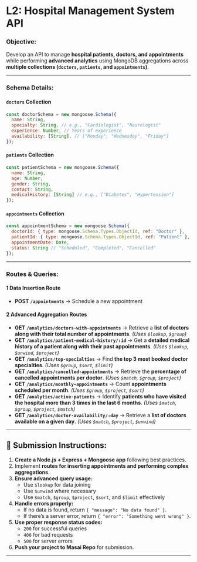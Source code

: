 # **L2: Hospital Management System API**  

### **Objective:**  
Develop an API to manage **hospital patients, doctors, and appointments** while performing **advanced analytics** using MongoDB aggregations across **multiple collections (`doctors`, `patients`, and `appointments`)**.  

---

### **Schema Details:**  

#### **`doctors` Collection**  
```js
const doctorSchema = new mongoose.Schema({
  name: String,
  specialty: String, // e.g., "Cardiologist", "Neurologist"
  experience: Number, // Years of experience
  availability: [String], // ["Monday", "Wednesday", "Friday"]
});
```

#### **`patients` Collection**  
```js
const patientSchema = new mongoose.Schema({
  name: String,
  age: Number,
  gender: String,
  contact: String,
  medicalHistory: [String] // e.g., ["Diabetes", "Hypertension"]
});
```

#### **`appointments` Collection**  
```js
const appointmentSchema = new mongoose.Schema({
  doctorId: { type: mongoose.Schema.Types.ObjectId, ref: "Doctor" },
  patientId: { type: mongoose.Schema.Types.ObjectId, ref: "Patient" },
  appointmentDate: Date,
  status: String // "Scheduled", "Completed", "Cancelled"
});
```

---

### **Routes & Queries:**  

#### **1️ Data Insertion Route**  
- **POST `/appointments`** → Schedule a new appointment  

#### **2️ Advanced Aggregation Routes**  

- **GET `/analytics/doctors-with-appointments`** → Retrieve a **list of doctors along with their total number of appointments**. *(Uses `$lookup`, `$group`)*  
- **GET `/analytics/patient-medical-history/:id`** → Get a **detailed medical history of a patient along with their past appointments**. *(Uses `$lookup`, `$unwind`, `$project`)*  
- **GET `/analytics/top-specialties`** → Find **the top 3 most booked doctor specialties**. *(Uses `$group`, `$sort`, `$limit`)*  
- **GET `/analytics/cancelled-appointments`** → Retrieve the **percentage of cancelled appointments per doctor**. *(Uses `$match`, `$group`, `$project`)*  
- **GET `/analytics/monthly-appointments`** → Count **appointments scheduled per month**. *(Uses `$group`, `$project`, `$sort`)*  
- **GET `/analytics/active-patients`** → Identify **patients who have visited the hospital more than 3 times in the last 6 months**. *(Uses `$match`, `$group`, `$project`, `$match`)*  
- **GET `/analytics/doctor-availability/:day`** → Retrieve a **list of doctors available on a given day**. *(Uses `$match`, `$project`, `$unwind`)*  

---

## **📌 Submission Instructions:**  

1. **Create a Node.js + Express + Mongoose app** following best practices.  
2. Implement **routes for inserting appointments and performing complex aggregations**.  
3. **Ensure advanced query usage:**  
   - Use `$lookup` for data joining  
   - Use `$unwind` where necessary  
   - Use `$match`, `$group`, `$project`, `$sort`, and `$limit` effectively  
4. **Handle errors properly:**  
   - If no data is found, return `{ "message": "No data found" }`.  
   - If there’s a server error, return `{ "error": "Something went wrong" }`.  
5. **Use proper response status codes:**  
   - `200` for successful queries  
   - `400` for bad requests  
   - `500` for server errors  
6. **Push your project to Masai Repo** for submission.  

---

